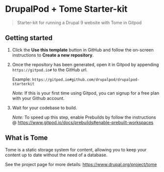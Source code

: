 # DrupalPod + Tome Starter-kit

> Starter-kit for running a Drupal 9 website with Tome in Gitpod


## Getting started

1. Click the **Use this template** button in GitHub and follow the on-screen instructions to **Create a new repository**.

2. Once the repository has been generated, open it in Gitpod by appending `https://gitpod.io#` to the GitHub url.

   Example: `https://gitpod.io#github.com/drupalpod/drupalpod-starterkit`

   _Note:_ If this is your first time using Gitpod, you can signup for a free plan with your Github account.

3. Wait for your codebase to build.

   _Note:_ To speed up this step, enable Prebuilds by follow the instructions @ https://www.gitpod.io/docs/prebuilds#enable-prebuilt-workspaces


## What is Tome

Tome is a static storage system for content, allowing you to keep your content up to date without the need of a database.

See the project page for more details: https://www.drupal.org/project/tome

